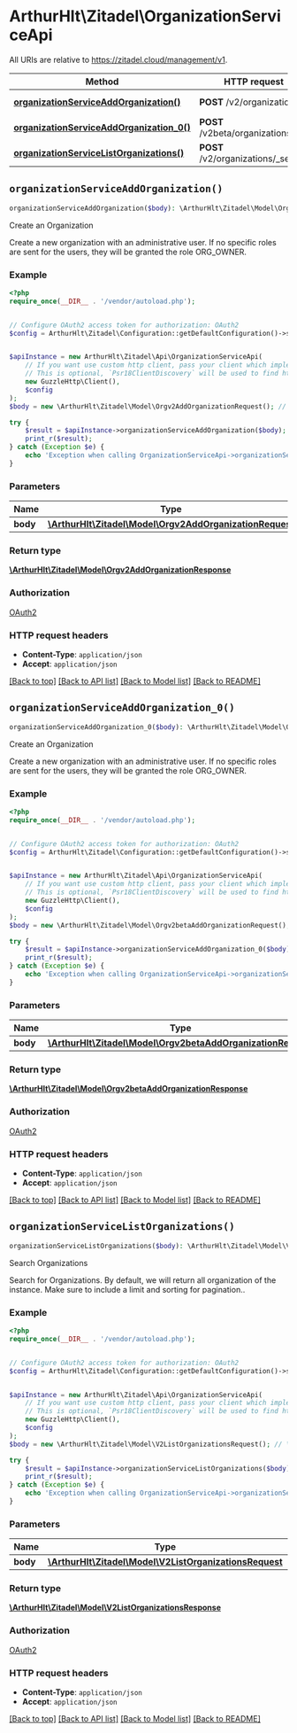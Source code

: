 # ArthurHlt\Zitadel\OrganizationServiceApi

All URIs are relative to https://zitadel.cloud/management/v1.

Method | HTTP request | Description
------------- | ------------- | -------------
[**organizationServiceAddOrganization()**](OrganizationServiceApi.md#organizationServiceAddOrganization) | **POST** /v2/organizations | Create an Organization
[**organizationServiceAddOrganization_0()**](OrganizationServiceApi.md#organizationServiceAddOrganization_0) | **POST** /v2beta/organizations | Create an Organization
[**organizationServiceListOrganizations()**](OrganizationServiceApi.md#organizationServiceListOrganizations) | **POST** /v2/organizations/_search | Search Organizations


## `organizationServiceAddOrganization()`

```php
organizationServiceAddOrganization($body): \ArthurHlt\Zitadel\Model\Orgv2AddOrganizationResponse
```

Create an Organization

Create a new organization with an administrative user. If no specific roles are sent for the users, they will be granted the role ORG_OWNER.

### Example

```php
<?php
require_once(__DIR__ . '/vendor/autoload.php');


// Configure OAuth2 access token for authorization: OAuth2
$config = ArthurHlt\Zitadel\Configuration::getDefaultConfiguration()->setAccessToken('YOUR_ACCESS_TOKEN');


$apiInstance = new ArthurHlt\Zitadel\Api\OrganizationServiceApi(
    // If you want use custom http client, pass your client which implements `Psr\Http\Client\ClientInterface`.
    // This is optional, `Psr18ClientDiscovery` will be used to find http client. For instance `GuzzleHttp\Client` implements that interface
    new GuzzleHttp\Client(),
    $config
);
$body = new \ArthurHlt\Zitadel\Model\Orgv2AddOrganizationRequest(); // \ArthurHlt\Zitadel\Model\Orgv2AddOrganizationRequest

try {
    $result = $apiInstance->organizationServiceAddOrganization($body);
    print_r($result);
} catch (Exception $e) {
    echo 'Exception when calling OrganizationServiceApi->organizationServiceAddOrganization: ', $e->getMessage(), PHP_EOL;
}
```

### Parameters

Name | Type | Description  | Notes
------------- | ------------- | ------------- | -------------
 **body** | [**\ArthurHlt\Zitadel\Model\Orgv2AddOrganizationRequest**](../Model/Orgv2AddOrganizationRequest.md)|  |

### Return type

[**\ArthurHlt\Zitadel\Model\Orgv2AddOrganizationResponse**](../Model/Orgv2AddOrganizationResponse.md)

### Authorization

[OAuth2](../../README.md#OAuth2)

### HTTP request headers

- **Content-Type**: `application/json`
- **Accept**: `application/json`

[[Back to top]](#) [[Back to API list]](../../README.md#endpoints)
[[Back to Model list]](../../README.md#models)
[[Back to README]](../../README.md)

## `organizationServiceAddOrganization_0()`

```php
organizationServiceAddOrganization_0($body): \ArthurHlt\Zitadel\Model\Orgv2betaAddOrganizationResponse
```

Create an Organization

Create a new organization with an administrative user. If no specific roles are sent for the users, they will be granted the role ORG_OWNER.

### Example

```php
<?php
require_once(__DIR__ . '/vendor/autoload.php');


// Configure OAuth2 access token for authorization: OAuth2
$config = ArthurHlt\Zitadel\Configuration::getDefaultConfiguration()->setAccessToken('YOUR_ACCESS_TOKEN');


$apiInstance = new ArthurHlt\Zitadel\Api\OrganizationServiceApi(
    // If you want use custom http client, pass your client which implements `Psr\Http\Client\ClientInterface`.
    // This is optional, `Psr18ClientDiscovery` will be used to find http client. For instance `GuzzleHttp\Client` implements that interface
    new GuzzleHttp\Client(),
    $config
);
$body = new \ArthurHlt\Zitadel\Model\Orgv2betaAddOrganizationRequest(); // \ArthurHlt\Zitadel\Model\Orgv2betaAddOrganizationRequest

try {
    $result = $apiInstance->organizationServiceAddOrganization_0($body);
    print_r($result);
} catch (Exception $e) {
    echo 'Exception when calling OrganizationServiceApi->organizationServiceAddOrganization_0: ', $e->getMessage(), PHP_EOL;
}
```

### Parameters

Name | Type | Description  | Notes
------------- | ------------- | ------------- | -------------
 **body** | [**\ArthurHlt\Zitadel\Model\Orgv2betaAddOrganizationRequest**](../Model/Orgv2betaAddOrganizationRequest.md)|  |

### Return type

[**\ArthurHlt\Zitadel\Model\Orgv2betaAddOrganizationResponse**](../Model/Orgv2betaAddOrganizationResponse.md)

### Authorization

[OAuth2](../../README.md#OAuth2)

### HTTP request headers

- **Content-Type**: `application/json`
- **Accept**: `application/json`

[[Back to top]](#) [[Back to API list]](../../README.md#endpoints)
[[Back to Model list]](../../README.md#models)
[[Back to README]](../../README.md)

## `organizationServiceListOrganizations()`

```php
organizationServiceListOrganizations($body): \ArthurHlt\Zitadel\Model\V2ListOrganizationsResponse
```

Search Organizations

Search for Organizations. By default, we will return all organization of the instance. Make sure to include a limit and sorting for pagination..

### Example

```php
<?php
require_once(__DIR__ . '/vendor/autoload.php');


// Configure OAuth2 access token for authorization: OAuth2
$config = ArthurHlt\Zitadel\Configuration::getDefaultConfiguration()->setAccessToken('YOUR_ACCESS_TOKEN');


$apiInstance = new ArthurHlt\Zitadel\Api\OrganizationServiceApi(
    // If you want use custom http client, pass your client which implements `Psr\Http\Client\ClientInterface`.
    // This is optional, `Psr18ClientDiscovery` will be used to find http client. For instance `GuzzleHttp\Client` implements that interface
    new GuzzleHttp\Client(),
    $config
);
$body = new \ArthurHlt\Zitadel\Model\V2ListOrganizationsRequest(); // \ArthurHlt\Zitadel\Model\V2ListOrganizationsRequest

try {
    $result = $apiInstance->organizationServiceListOrganizations($body);
    print_r($result);
} catch (Exception $e) {
    echo 'Exception when calling OrganizationServiceApi->organizationServiceListOrganizations: ', $e->getMessage(), PHP_EOL;
}
```

### Parameters

Name | Type | Description  | Notes
------------- | ------------- | ------------- | -------------
 **body** | [**\ArthurHlt\Zitadel\Model\V2ListOrganizationsRequest**](../Model/V2ListOrganizationsRequest.md)|  |

### Return type

[**\ArthurHlt\Zitadel\Model\V2ListOrganizationsResponse**](../Model/V2ListOrganizationsResponse.md)

### Authorization

[OAuth2](../../README.md#OAuth2)

### HTTP request headers

- **Content-Type**: `application/json`
- **Accept**: `application/json`

[[Back to top]](#) [[Back to API list]](../../README.md#endpoints)
[[Back to Model list]](../../README.md#models)
[[Back to README]](../../README.md)
